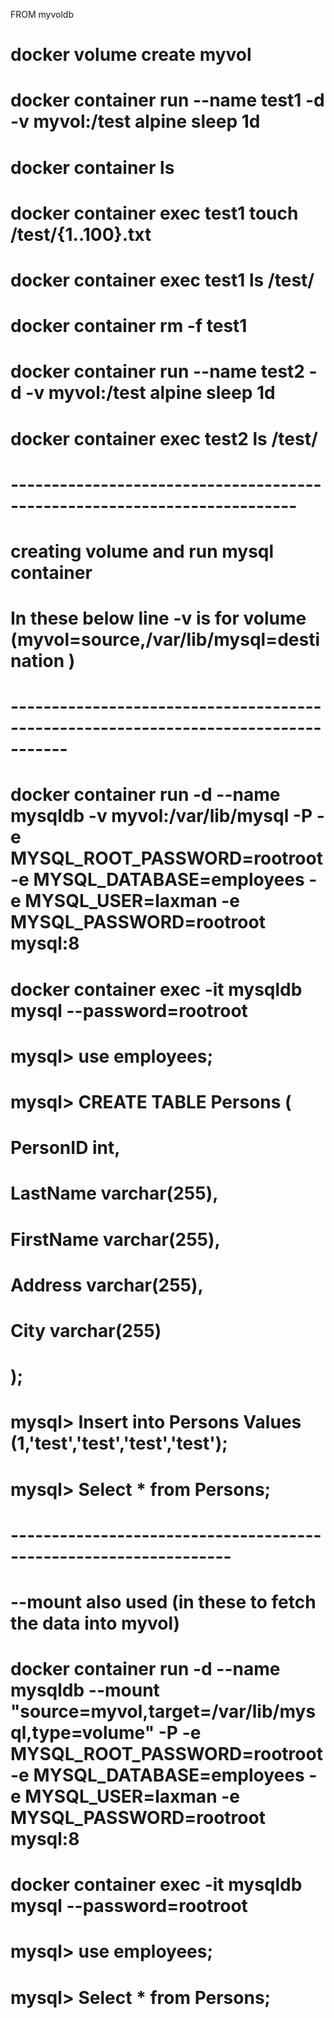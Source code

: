 FROM  myvoldb

# docker volume create myvol
# docker container run --name test1 -d -v myvol:/test alpine sleep 1d 
# docker container ls
# docker container exec test1 touch /test/{1..100}.txt
# docker container exec test1 ls /test/
# docker container rm -f test1

#  docker container run --name test2 -d -v myvol:/test alpine sleep 1d
#  docker container exec test2 ls /test/
# -------------------------------------------------------------------------


# creating volume and run mysql container 
# In these below line -v is for volume (myvol=source,/var/lib/mysql=destination )

# -----------------------------------------------------------------------------------

#  docker container run -d --name mysqldb -v myvol:/var/lib/mysql -P -e MYSQL_ROOT_PASSWORD=rootroot -e MYSQL_DATABASE=employees -e MYSQL_USER=laxman -e MYSQL_PASSWORD=rootroot mysql:8

# docker container exec -it mysqldb mysql --password=rootroot

# mysql> use employees;

# mysql>  CREATE TABLE Persons (
#             PersonID int,
#             LastName varchar(255),
#             FirstName varchar(255),
#             Address varchar(255),
#             City varchar(255)
#          );

#  mysql> Insert into Persons Values (1,'test','test','test','test');

#  mysql> Select * from Persons;
# -----------------------------------------------------------------

# --mount also used (in these to fetch the data into myvol)

#  docker container run -d --name mysqldb --mount "source=myvol,target=/var/lib/mysql,type=volume" -P -e MYSQL_ROOT_PASSWORD=rootroot -e MYSQL_DATABASE=employees -e MYSQL_USER=laxman -e MYSQL_PASSWORD=rootroot mysql:8 
 
# docker container exec -it mysqldb mysql --password=rootroot

# mysql> use employees; 

#  mysql> Select * from Persons;